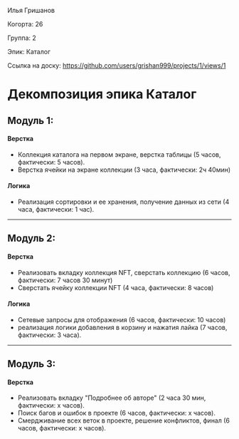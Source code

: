 Илья Гришанов

Когорта: 26

Группа: 2

Эпик: Каталог

Ссылка на доску: https://github.com/users/grishan999/projects/1/views/1



# Декомпозиция эпика Каталог

## Модуль 1:

#### Верстка
- Коллекция каталога на первом экране, верстка таблицы (5 часов, фактически: 5 часов).
- Верстка ячейки на экране коллекции (3 часа, фактически: 2ч 40мин)

#### Логика
- Реализация сортировки и ее хранения, получение данных из сети (4 часа, фактически: 1 час).
__________________________________

## Модуль 2:

#### Верстка
- Реализовать вкладку коллекция NFT, сверстать коллекцию (6 часов, фактически: 7 часов 30 минут)
- Сверстать ячейку коллекции NFT (4 часа, фактически: 8 часов)


#### Логика
- Сетевые запросы для отображения (6 часов, фактически: 10 часов)
- реализация логики добавления в корзину и нажатия лайка (7 часов, фактически: 3 часа).
___________________________________

## Модуль 3:

#### Верстка
- Реализовать вкладку "Подробнее об авторе" (2 часа 30 мин, фактически: х часов).
- Поиск багов и ошибок в проекте (6 часов, фактически: х часов).
- Смердживание всех веток в проекте, решение конфликтов, финал (6 часов, фактически: х часов).
